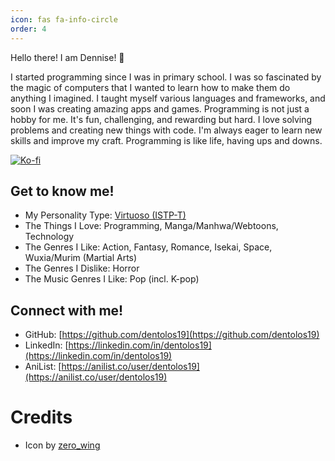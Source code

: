 ```yaml
---
icon: fas fa-info-circle
order: 4
---
```


Hello there! I am Dennise! 👋

I started programming since I was in primary school. I was so fascinated by the magic of computers that I wanted to learn how to make them do anything I imagined. I taught myself various languages and frameworks, and soon I was creating amazing apps and games. Programming is not just a hobby for me. It's fun, challenging, and rewarding but hard. I love solving problems and creating new things with code. I'm always eager to learn new skills and improve my craft. Programming is like life, having ups and downs.

[![Ko-fi](https://ko-fi.com/img/githubbutton_sm.svg)](https://ko-fi.com/R6R0UXG7G)

## Get to know me!

- My Personality Type: [Virtuoso (ISTP-T)](https://16personalities.com/istp-personality)
- The Things I Love: Programming, Manga/Manhwa/Webtoons, Technology
- The Genres I Like: Action, Fantasy, Romance, Isekai, Space, Wuxia/Murim (Martial Arts)
- The Genres I Dislike: Horror
- The Music Genres I Like: Pop (incl. K-pop)

## Connect with me!

- GitHub: [https://github.com/dentolos19](https://github.com/dentolos19)
- LinkedIn: [https://linkedin.com/in/dentolos19](https://linkedin.com/in/dentolos19)
- AniList: [https://anilist.co/user/dentolos19](https://anilist.co/user/dentolos19)

# Credits

- Icon by [zero_wing](https://flaticon.com/free-icon/blog_9836465)